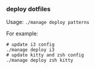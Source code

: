 ### deploy dotfiles

Usage: `./manage deploy patterns`

For example:

```
# update i3 config
./manage deploy i3
# update kitty and zsh config
./manage deploy zsh kitty
```
